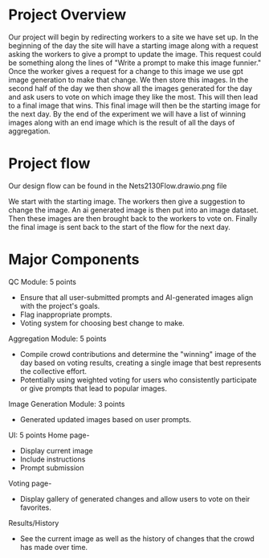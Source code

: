 # Project Overview

Our project will begin by redirecting workers to a site we have set up. In the beginning of the day the site will have a starting image along with a request asking the workers to give a prompt to update the image. This request could be something along the lines of "Write a prompt to make this image funnier." Once the worker gives a request for a change to this image we use gpt image generation to make that change. We then store this images. In the second half of the day we then show all the images generated for the day and ask users to vote on which image they like the most. This will then lead to a final image that wins. This final image will then be the starting image for the next day. By the end of the experiment we will have a list of winning images along with an end image which is the result of all the days of aggregation.

# Project flow
Our design flow can be found in the Nets2130Flow.drawio.png file

We start with the starting image. The workers then give a suggestion to change the image. An ai generated image is then put into an image dataset. Then these images are then brought back to the workers to vote on. Finally the final image is sent back to the start of the flow for the next day. 

# Major Components
QC Module: 5 points
- Ensure that all user-submitted prompts and AI-generated images align with the project's goals.
- Flag inappropriate prompts.
- Voting system for choosing best change to make.
 
Aggregation Module: 5 points
- Compile crowd contributions and determine the "winning" image of the day based on voting results, creating a single image that best represents the collective effort.
- Potentially using weighted voting for users who consistently participate or give prompts that lead to popular images.

Image Generation Module: 3 points
- Generated updated images based on user prompts.

UI: 5 points
Home page- 
- Display current image
- Include instructions
- Prompt submission

Voting page-
- Display gallery of generated changes and allow users to vote on their favorites.

Results/History
- See the current image as well as the history of changes that the crowd has made over time.



